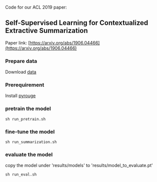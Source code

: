 Code for our ACL 2019 paper:

## Self-Supervised Learning for Contextualized Extractive Summarization

Paper link: [https://arxiv.org/abs/1906.04466](https://arxiv.org/abs/1906.04466)

### Prepare data

Download [data](https://drive.google.com/file/d/1oHrS23qQs0ufcmSQAMAlg-2wf1xBuyT6/view?usp=sharing)

### Prerequirement

Install [pyrouge](https://github.com/bheinzerling/pyrouge)

### pretrain the model

```
sh run_pretrain.sh
```

### fine-tune the model

```
sh run_summarization.sh
```

### evaluate the model

copy the model under 'results/models' to 'results/model_to_evaluate.pt'
```
sh run_eval.sh
```
